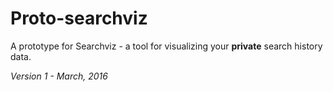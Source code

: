 # Proto-searchviz

A prototype for Searchviz - a tool for visualizing your **private** search history data.

*Version 1 - March, 2016*

